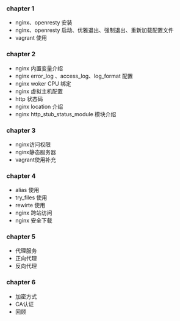 ### chapter 1 

- nginx、openresty 安装
- nginx、openresty 启动、优雅退出、强制退出、重新加载配置文件
- vagrant 使用


### chapter 2

- nginx 内置变量介绍
- nginx error_log 、access_log、log_format  配置
- nginx woker  CPU 绑定
- nginx 虚拟主机配置
- http 状态码
- nginx location 介绍
- nginx http_stub_status_module 模块介绍

### chapter 3
- nginx访问权限
- nginx静态服务器
- vagrant使用补充
 

### chapter 4
- alias 使用
- try_files 使用
- rewirte 使用
- nginx 跨站访问
- nginx 安全下载
 

### chapter 5
- 代理服务
- 正向代理
- 反向代理

### chapter 6
- 加密方式
- CA认证
- 回顾

 
